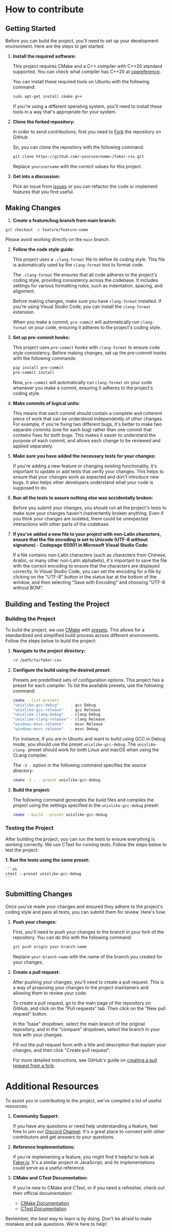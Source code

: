# How to contribute

## Getting Started

Before you can build the project, you'll need to set up your development environment. Here are the steps to get started:

1. **Install the required software:**

   This project requires CMake and a C++ compiler with C++20 standard supported. You can check what
   compiler has C++20 at [cppreference](https://en.cppreference.com/w/cpp/compiler_support/20).

   You can install these required tools on Ubuntu with the following command:

    ```sh
    sudo apt-get install cmake g++
    ```

   If you're using a different operating system, you'll need to install these tools in a way that's appropriate for your
   system.

2. **Clone the forked repository:**

   In order to send contributions, first you need
   to [Fork](https://docs.github.com/en/pull-requests/collaborating-with-pull-requests/working-with-forks/fork-a-repo)
   the repository on GitHub

   So, you can clone the repository with the following command:

    ```sh
    git clone https://github.com/<yourusername>/faker-cxx.git
    ```

   Replace `yourusername` with the correct values for this project.

3. **Get into a discussion:**

   Pick an issue from [issues](https://github.com/cieslarmichal/faker-cxx/issues) or you can refactor the code or
   implement features that you find useful.

## Making Changes

1. **Create a feature/bug branch from main branch:**

  ```sh
  git checkout -b feature/feature-name
  ```

Please avoid working directly on the ``main`` branch.

2. **Follow the code style guide:**

   This project uses a `.clang-format` file to define its coding style. This file is automatically used by
   the `clang-format` tool to format code.

   The `.clang-format` file ensures that all code adheres to the project's coding style, providing consistency across
   the codebase. It includes settings for various formatting rules, such as indentation, spacing, and alignment.

   Before making changes, make sure you have `clang-format` installed. If you're using Visual Studio Code, you can
   install the `clang-format` extension.

   When you make a commit, `pre-commit` will automatically run `clang-format` on your code, ensuring it adheres to the
   project's coding style.

3. **Set up pre-commit hooks:**

   This project uses `pre-commit` hooks with `clang-format` to ensure code style consistency. Before making changes, set
   up the pre-commit hooks with the following commands:

    ```sh
    pip install pre-commit
    pre-commit install
    ```

   Now, `pre-commit` will automatically run `clang-format` on your code whenever you make a commit, ensuring it adheres
   to the project's coding style.

4. **Make commits of logical units:**

   This means that each commit should contain a complete and coherent piece of work that can be understood independently
   of other changes. For example, if you're fixing two different bugs, it's better to make two separate commits (one for
   each bug) rather than one commit that contains fixes for both bugs. This makes it easier to understand the purpose of
   each commit, and allows each change to be reviewed and applied separately.

5. **Make sure you have added the necessary tests for your changes:**

   If you're adding a new feature or changing existing functionality, it's important to update or add tests that verify
   your changes. This helps to ensure that your changes work as expected and don't introduce new bugs. It also helps
   other developers understand what your code is supposed to do.

6. **Run all the tests to assure nothing else was accidentally broken:**

   Before you submit your changes, you should run all the project's tests to make sure your changes haven't
   inadvertently broken anything. Even if you think your changes are isolated, there could be unexpected interactions
   with other parts of the codebase.

7. **If you've added a new file to your project with non-Latin characters, ensure that the file encoding is set to
   Unicode (UTF-8 without signature) - Codepage 65001 in Microsoft Visual Studio Code:**

   If a file contains non-Latin characters (such as characters from Chinese, Arabic, or many other non-Latin alphabets),
   it's important to save the file with the correct encoding to ensure that the characters are displayed correctly. In
   Visual Studio Code, you can set the encoding for a file by clicking on the "UTF-8" button in the status bar at the
   bottom of the window, and then selecting "Save with Encoding" and choosing "UTF-8 without BOM".

## Building and Testing the Project

### Building the Project

To build the project, we use [CMake](https://cmake.org/getting-started/) with
[presets](https://cmake.org/cmake/help/latest/manual/cmake-presets.7.html).
This allows for a standardized and simplified build process across different environments.
Follow the steps below to build the project:

1. **Navigate to the project directory:**

    ```sh
    cd /path/to/faker-cxx
    ```

2. **Configure the build using the desired preset:**

   Presets are predefined sets of configuration options. This project has a preset for each compiler. To list the
   available presets, use the following command:

    ```sh
    cmake --list-presets
    "unixlike-gcc-debug"     - gcc Debug
    "unixlike-gcc-release"   - gcc Release
    "unixlike-clang-debug"   - clang Debug
    "unixlike-clang-release" - clang Release
    "windows-msvc-release"   - msvc Release
    "windows-msvc-release"   - msvc Debug
    ```

   For instance, if you are in Ubuntu and want to build using GCC in Debug mode, you should use the
   preset `unixlike-gcc-debug`. The `unixlike-clang-` preset should work for both Linux and macOS when using the CLang
   compiler.

   The `-S .` option in the following command specifies the source directory:

    ```sh
    cmake -S . --preset unixlike-gcc-debug
    ```

3. **Build the project:**

   The following command generates the build files and compiles the project using the settings specified in
   the `unixlike-gcc-debug` preset:

    ```sh
    cmake --build --preset unixlike-gcc-debug
    ```

### Testing the Project

After building the project, you can run the tests to ensure everything is working correctly. We use CTest for running
tests. Follow the steps below to test the project:

**1. Run the tests using the same preset:**

    ```sh
    ctest --preset unixlike-gcc-debug
    ```

## Submitting Changes

Once you've made your changes and ensured they adhere to the project's coding style and pass all tests, you can submit
them for review. Here's how:

1. **Push your changes:**

   First, you'll need to push your changes to the branch in your fork of the repository. You can do this with the
   following command:

    ```sh
    git push origin your-branch-name
    ```

   Replace `your-branch-name` with the name of the branch you created for your changes.

2. **Create a pull request:**

   After pushing your changes, you'll need to create a pull request. This is a way of proposing your changes to the
   project maintainers and allowing them to review your code.

   To create a pull request, go to the main page of the repository on GitHub, and click on the "Pull requests" tab. Then
   click on the "New pull request" button.

   In the "base" dropdown, select the main branch of the original repository, and in the "compare" dropdown, select the
   branch in your fork with your changes.

   Fill out the pull request form with a title and description that explain your changes, and then click "Create pull
   request".

   For more detailed instructions, see GitHub's guide
   on [creating a pull request from a fork](https://docs.github.com/en/pull-requests/collaborating-with-pull-requests/proposing-changes-to-your-work-with-pull-requests/creating-a-pull-request-from-a-fork).

# Additional Resources

To assist you in contributing to the project, we've compiled a list of useful resources:

1. **Community Support:**

   If you have any questions or need help understanding a feature, feel free to join
   our [Discord Channel](https://discord.com/invite/h2ur8H6mK6). It's a great place to connect with other contributors
   and get answers to your questions.

2. **Reference Implementations:**

   If you're implementing a feature, you might find it helpful to look at [Faker.js](https://github.com/faker-js/faker).
   It's a similar project in JavaScript, and its implementations could serve as a useful reference.

3. **CMake and CTest Documentation:**

   If you're new to CMake and CTest, or if you need a refresher, check out their official documentation:

    - [CMake Documentation](https://cmake.org/cmake/help/latest/index.html)
    - [CTest Documentation](https://cmake.org/cmake/help/latest/manual/ctest.1.html)

Remember, the best way to learn is by doing. Don't be afraid to make mistakes and ask questions. We're here to help!
